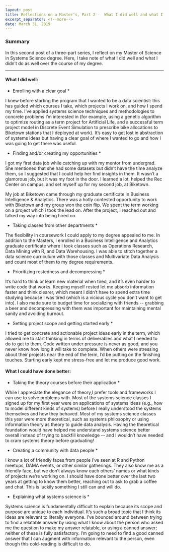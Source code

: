 ```yaml
---
layout: post
title: Reflections on a Master’s, Part 2 -  What I did well and what I could have done better
excerpt_separator: <!--more-->
date: March 31, 2019
---
```


### Summary

In this second post of a three-part series, I reflect on my Master of Science in Systems Science degree. Here, I take note of what I did well and what I didn’t do as well over the course of my degree. 


<!--more-->

------

#### What I did well:

* Enrolling with a clear goal *

I knew before starting the program that I wanted to be a data scientist: this has guided which courses I take, which projects I work on, and how I spend my time. I’ve applied systems science techniques and methodologies to concrete problems I’m interested in (for example, using a genetic algorithm to optimize routing as a term project for Artificial Life, and a successful term project model in Discrete Event Simulation to prescribe bike allocations to Biketown stations that I deployed at work). It’s easy to get lost in abstraction of systems ideas but having a clear goal of where I wanted to go and how I was going to get there was useful.

* Finding and/or creating my opportunities *

I got my first data job while catching up with my mentor from undergrad. She mentioned that she had some datasets but didn’t have the time analyze them, so I suggested that I could help her find insights in them. It wasn’t a glamorous job, but it was my foot in the door. I learned a lot, helped the Rec Center on campus, and set myself up for my second job, at Biketown.

My job at Biketown came through my graduate certificate in Business Intelligence & Analytics. There was a hotly contested opportunity to work with Biketown and my group won the coin flip. We spent the term working on a project which i took the lead on. After the project, I reached out and talked my way into being hired on.

* Taking classes from other departments * 

The flexibility in coursework I could apply to my degree appealed to me. In addition to the Masters, I enrolled in a Business Intelligence and Analytics graduate certificate where I took classes such as Operations Research, Data Mining with R, and Data Warehousing. I was able to stitch together a data science curriculum with those classes and Multivariate Data Analysis and count most of them to my degree requirements. 

* Prioritizing restedness and decompressing *

It’s hard to think or learn new material when tired, and it’s even harder to write code that works. Keeping myself rested let me absorb information faster and think clearer, which meant I didn’t have to spend extra time studying because I was tired (which is a vicious cycle you don’t want to get into). I also made sure to budget time for socializing with friends -- grabbing a beer and decompressing with them was important for maintaining mental sanity and avoiding burnout. 

* Setting project scope and getting started early *

I tried to get concrete and actionable project ideas early in the term, which allowed me to start thinking in terms of deliverables and what I needed to do to get to them. Code written under pressure is never as good, and you never know how long it will take to complete. When others were stressing about their projects near the end of the term, I’d be putting on the finishing touches. Starting early kept me stress-free and let me produce good work.  

#### What I could have done better:

* Taking the theory courses before their application *

While I appreciate the elegance of theory,I prefer tools and frameworks I can use to solve problems with. Most of the systems science classes I signed up for my first year were on applications of systems ideas (e.g., how to model different kinds of systems) before I really understood the systems themselves and how they behaved. Most of my systems science classes this year were more theoretical, such as systems philosophy or using information theory as theory to guide data analysis. Having the theoretical foundation would have helped me understand systems science better overall instead of trying to backfill knowledge -- and I wouldn’t have needed to cram systems theory before graduating!

* Creating a community with data people *

I know a lot of friendly faces from people I’ve seen at R and Python meetups, DAMA events, or other similar gatherings. They also know me as a friendly face, but we don’t always know each others’ names or what kinds of projects we’re working on. I should have done better over the last two years at getting to know them better, reaching out to ask to grab a coffee and chat. This is luckily something I still can and will do.

* Explaining what systems science is *

Systems science is fundamentally difficult to explain because its scope and purpose are unique to each individual. It’s such a broad topic that I think its ideas are relevant to literally everyone. I’ve bounced around between trying to find a relatable answer by using what I know about the person who asked me the question to make my answer relatable, or using a canned answer; neither of these is fully satisfactory. I’m going to need to find a good canned answer that I can augment with information relevant to the person, even though this cold-reading is difficult to do.
